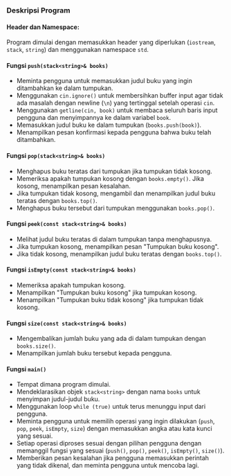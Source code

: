 ### Deskripsi Program

#### Header dan Namespace:
Program dimulai dengan memasukkan header yang diperlukan (`iostream`, `stack`, `string`) dan menggunakan namespace `std`.

#### Fungsi `push(stack<string>& books)`
- Meminta pengguna untuk memasukkan judul buku yang ingin ditambahkan ke dalam tumpukan.
- Menggunakan `cin.ignore()` untuk membersihkan buffer input agar tidak ada masalah dengan newline (`\n`) yang tertinggal setelah operasi `cin`.
- Menggunakan `getline(cin, book)` untuk membaca seluruh baris input pengguna dan menyimpannya ke dalam variabel `book`.
- Memasukkan judul buku ke dalam tumpukan (`books.push(book)`).
- Menampilkan pesan konfirmasi kepada pengguna bahwa buku telah ditambahkan.

#### Fungsi `pop(stack<string>& books)`
- Menghapus buku teratas dari tumpukan jika tumpukan tidak kosong.
- Memeriksa apakah tumpukan kosong dengan `books.empty()`. Jika kosong, menampilkan pesan kesalahan.
- Jika tumpukan tidak kosong, mengambil dan menampilkan judul buku teratas dengan `books.top()`.
- Menghapus buku tersebut dari tumpukan menggunakan `books.pop()`.

#### Fungsi `peek(const stack<string>& books)`
- Melihat judul buku teratas di dalam tumpukan tanpa menghapusnya.
- Jika tumpukan kosong, menampilkan pesan "Tumpukan buku kosong".
- Jika tidak kosong, menampilkan judul buku teratas dengan `books.top()`.

#### Fungsi `isEmpty(const stack<string>& books)`
- Memeriksa apakah tumpukan kosong.
- Menampilkan "Tumpukan buku kosong" jika tumpukan kosong.
- Menampilkan "Tumpukan buku tidak kosong" jika tumpukan tidak kosong.

#### Fungsi `size(const stack<string>& books)`
- Mengembalikan jumlah buku yang ada di dalam tumpukan dengan `books.size()`.
- Menampilkan jumlah buku tersebut kepada pengguna.

#### Fungsi `main()`
- Tempat dimana program dimulai.
- Mendeklarasikan objek `stack<string>` dengan nama `books` untuk menyimpan judul-judul buku.
- Menggunakan loop `while (true)` untuk terus menunggu input dari pengguna.
- Meminta pengguna untuk memilih operasi yang ingin dilakukan (`push`, `pop`, `peek`, `isEmpty`, `size`) dengan memasukkan angka atau kata kunci yang sesuai.
- Setiap operasi diproses sesuai dengan pilihan pengguna dengan memanggil fungsi yang sesuai (`push()`, `pop()`, `peek()`, `isEmpty()`, `size()`).
- Memberikan pesan kesalahan jika pengguna memasukkan perintah yang tidak dikenal, dan meminta pengguna untuk mencoba lagi.